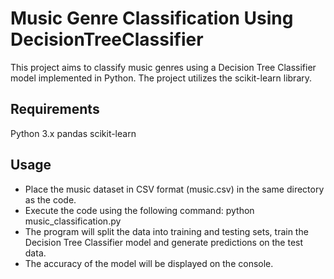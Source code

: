 # Music Genre Classification Using DecisionTreeClassifier
This project aims to classify music genres using a Decision Tree Classifier model implemented in Python. The project utilizes the scikit-learn library.

## Requirements
Python 3.x
pandas
scikit-learn

## Usage
- Place the music dataset in CSV format (music.csv) in the same directory as the code.
- Execute the code using the following command: python music_classification.py
- The program will split the data into training and testing sets, train the Decision Tree Classifier model and generate predictions on the test data.
- The accuracy of the model will be displayed on the console.

